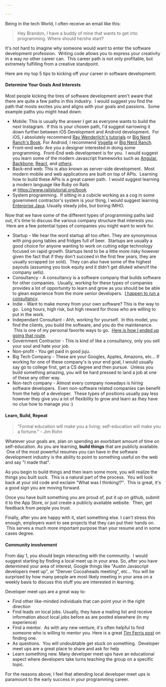 ```yaml
---

---
```


Being in the tech World, I often receive an email like this:
<blockquote>Hey Brandon, I have a buddy of mine that wants to get into programming. Where should he/she start?</blockquote>
It's not hard to imagine why someone would want to enter the software development profession.  Writing code allows you to express your creativity in a way no other career can.  This career path is not only profitable, but extremely fulfilling from a creative standpoint.

Here are my top 5 tips to kicking off your career in software development:
<h4>Determine Your Goals And Interests</h4>
Most people kicking the tires of software development aren't aware that there are quite a few paths in this industry.  I would suggest you find the path that mosts excites you and aligns with your goals and passions.  Some example paths you might head down:
<ul>
    <li>Mobile: This is usually the answer I get as everyone wants to build the next Instagram.  If this is your chosen path, I'd suggest narrowing it down further between iOS Development and Android development.  For iOS, I absolutely recommend <a href="http://www.raywenderlich.com" target="_blank">Ray Wenderlich's tutorials</a> or <a href="https://www.bignerdranch.com/we-write/ios-programming/?gclid=CPnM2dz1rMoCFZJffgodJWUKpQ" target="_blank">Big Nerd Ranch's Book</a>. For Android, I recommend <a href="http://www.vogella.com/tutorials/android.html" target="_blank">Vogella</a> or <a href="http://www.amazon.com/Android-Programming-Ranch-Guide-Edition/dp/0134171454" target="_blank">Big Nerd Ranch</a>.</li>
    <li>Front-end web: Are you a designer interested in doing some programming.  Front-End web development is for you.  I would suggest you learn some of the modern Javascript frameworks such as <a href="https://angularjs.org" target="_blank">Angular</a>, <a href="http://backbonejs.org" target="_blank">Backbone</a>, <a href="https://facebook.github.io/react/" target="_blank">React</a>, and <a href="https://github.com/showcases/front-end-javascript-frameworks" target="_blank">others</a>.</li>
    <li>Back-end web: This is also known as server-side development.  Most modern mobile and web applications are built on top of APIs.  Learning how to build these APIs is a great career path.  I would suggest learning a modern language like Ruby on Rails at <a href="https://www.railstutorial.org/book" target="_blank">https://www.railstutorial.org/book</a></li>
    <li>System programming.  If sitting in a cubicle working as a cog in some government contractor's system is your thing, I would suggest learning <a href="http://www.oracle.com/technetwork/java/javaee/overview/index.html" target="_blank">Enterprise Java</a>. Usually steady jobs, but boring IMHO.</li>
</ul>
Now that we have some of the different types of programming paths laid out, it's time to discuss the various company structure that interests you.  Here are a few potential types of companies you might want to work for.
<ul>
    <li>Startup - We hear the word startup all too often. They are synonymous with ping pong tables and fridges full of beer.  Startups are usually a good choice for anyone wanting to work on cutting edge technology focused on rapid growth. Startups tend to be a little more risky however given the fact that if they don't succeed in the first few years, they are usually scrapped (or sold).  They can also have some of the highest payouts (assuming you took equity and it didn't get diluted when/if the company sells).</li>
    <li>Consultancy - A consultancy is a software company that builds software for other companies.  Usually, working for these types of companies provides a lot of opportunity to learn and grow as you should be be able to glean experience from the more senior developers.  <a href="http://pixegon.com" target="_blank">I happen to run a consultancy</a>.</li>
    <li>Indie - Want to make money from your own software? This is the way to go.  Long hours, high risk, but high reward for those who are willing to put in the work.</li>
    <li>Independant Consultant - Ahh, working for yourself.  In this model, you find the clients, you build the software, and you do the maintenance.  This is one of my personal favorite ways to go.  <a href="http://brandontreb.com/becoming-a-software-consultant-my-backstory/" target="_blank">Here is how I ended up going that route</a>.</li>
    <li>Government Contractor - This is kind of like a consultancy, only you sell your soul and hate your job.</li>
    <li>Non-profit - You get paid in good juju.</li>
    <li>Big Tech Company - These are your Googles, Apples, Amazons, etc... If working for one of these company's is your end goal, I would usually say go to college first, get a CS degree and then pursue.  Unless you build something amazing, you will be hard pressed to land a job at one of these any other way.</li>
    <li>Non-tech company - Almost every company nowadays is hiring software developers.  Even non-software related companies can benefit from the help of a developer.  These types of positions usually pay less however they give you a lot of flexibility to grow and learn as they have no clue how to manage you :)</li>
</ul>
<h4>Learn, Build, Repeat</h4>
<blockquote>"Formal education will make you a living; self-education will make you a fortune." - Jim Rohn</blockquote>
Whatever your goals are, plan on spending an exorbitant amount of time on self-education. As you are learning, <strong>build things</strong> that are publicly available.  One of the most powerful resumes you can have in the software development industry is the ability to point to something useful on the web and say "I made that".

As you begin to build things and then learn some more, you will realize the things you built suck.  This is a natural part of the process.  You will look back at your old code and exclaim "What was I thinking!?".  This is great, it's a good sign you are moving forward.

Once you have built something you are proud of, put it up on github, submit it to the App Store, or just create a publicly available website.  Then, get feedback from people you trust.

Finally, after you are happy with it, start something else. I can't stress this enough, employers want to see projects that they can put their hands on.  This serves a much more important purpose than your resume and in some cases degree.
<h4>Community involvement</h4>
From day 1, you should begin interacting with the community.  I would suggest starting by finding a local meet up in your area. So, after you have determined your area of interest, Google things like "Austin Javascript developers meet up", or "Denver Cocoaheads meeting", etc... You will be surprised by how many people are most likely meeting in your area on a weekly basis to discuss this stuff you are interested in learning.

Developer meet ups are a great way to:
<ul>
    <li>Find other like-minded individuals that can point your in the right direction</li>
    <li>Find leads on local jobs. Usually, they have a mailing list and receive information about local jobs before as are posted elsewhere (in my experience)</li>
    <li>Find a mentor.  As with any new venture, it's often helpful to find someone who is willing to mentor you. Here is a great <a href="http://fourhourworkweek.com/tag/how-to-find-a-mentor/" target="_blank">Tim Ferris post</a> on finding one.</li>
    <li>As questions.  You will undoubtable get stuck on something.  Developer meet ups are a great place to share and ask for help</li>
    <li>Learn something new. Many developer meet ups have an educational aspect where developers take turns teaching the group on a specific topic.</li>
</ul>
For the reasons above, I feel that attending local developer meet ups is paramount to the early success in your programming career.
